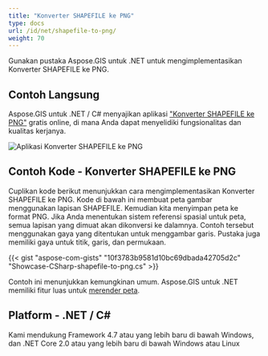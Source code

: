 ```yaml
---
title: "Konverter SHAPEFILE ke PNG"
type: docs
url: /id/net/shapefile-to-png/
weight: 70
---
```


Gunakan pustaka Aspose.GIS untuk .NET untuk mengimplementasikan Konverter SHAPEFILE ke PNG.

## **Contoh Langsung**

Aspose.GIS untuk .NET / C# menyajikan aplikasi ["Konverter SHAPEFILE ke PNG"](https://products.aspose.app/gis/viewer/shapefile-to-png) gratis online, di mana Anda dapat menyelidiki fungsionalitas dan kualitas kerjanya.

![Aplikasi Konverter SHAPEFILE ke PNG](viewer.png)

## **Contoh Kode - Konverter SHAPEFILE ke PNG**

Cuplikan kode berikut menunjukkan cara mengimplementasikan Konverter SHAPEFILE ke PNG. Kode di bawah ini membuat peta gambar menggunakan lapisan SHAPEFILE. Kemudian kita menyimpan peta ke format PNG. Jika Anda menentukan sistem referensi spasial untuk peta, semua lapisan yang dimuat akan dikonversi ke dalamnya.
Contoh tersebut menggunakan gaya yang ditentukan untuk menggambar garis. Pustaka juga memiliki gaya untuk titik, garis, dan permukaan.

{{< gist "aspose-com-gists" "10f3783b9581d10bc69dbada42705d2c" "Showcase-CSharp-shapefile-to-png.cs" >}}

Contoh ini menunjukkan kemungkinan umum. Aspose.GIS untuk .NET memiliki fitur luas untuk [merender peta](https://docs.aspose.com/gis/net/map-rendering/).

## **Platform - .NET / C#**

Kami mendukung Framework 4.7 atau yang lebih baru di bawah Windows, dan .NET Core 2.0 atau yang lebih baru di bawah Windows atau Linux
